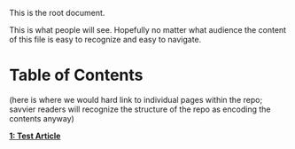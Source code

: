 This is the root document.

This is what people will see. Hopefully no matter what audience the content of this file is easy to recognize and easy to navigate.

# Table of Contents

(here is where we would hard link to individual pages within the repo; savvier readers will recognize the structure of the repo as encoding the contents anyway)

[**1: Test Article**](https://github.com/larryfenn/Testing-GitHub-Markdown/blob/master/articles/01-test-article/01-test-article.md)
